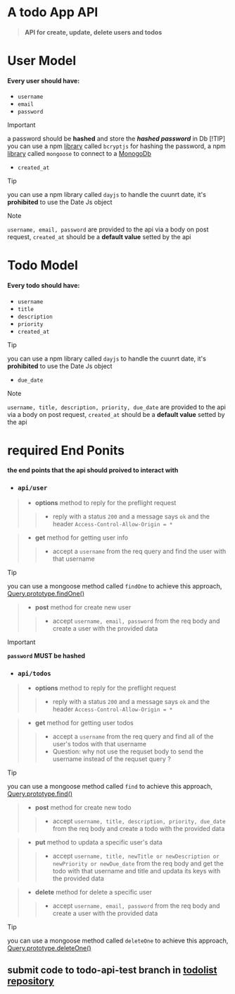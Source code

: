 # A todo App API
> #### API for create, update, delete users and todos

# User Model
#### Every user should have:
- `username`
- `email`
- `password`
> [!IMPORTANT]
> a password should be **hashed** and store the ***hashed password*** in Db
> [!TIP]
> you can use a npm [library](https://www.npmjs.com/package/bcryptjs) called `bcryptjs` for hashing the password, a npm [library](https://www.npmjs.com/package/mongoose) called `mongoose` to connect to a [MonogoDb](https://www.mongodb.com/lp/cloud/atlas/try4?utm_content=controlhterms&utm_source=google&utm_campaign=search_gs_pl_evergreen_atlas_core_prosp-brand_gic-null_emea-eg_ps-all_desktop_eng_lead&utm_term=mongodb&utm_medium=cpc_paid_search&utm_ad=e&utm_ad_campaign_id=12212624392&adgroup=115749716783&cq_cmp=12212624392&gad_source=1&gclid=EAIaIQobChMIzuqlztKrhwMVyZpoCR0AOgfhEAAYASAAEgLEC_D_BwE)  
- `created_at`
> [!TIP]
> you can use a npm library called `dayjs` to handle the cuunrt date, it's **prohibited** to use the Date Js object

> [!NOTE]
> `username, email, password` are provided to the api via a body on post request, `created_at` should be a **default value** setted by the api

# Todo Model
#### Every todo should have:
- `username`
- `title`
- `description`
- `priority`
- `created_at`
> [!TIP]
> you can use a npm library called `dayjs` to handle the cuunrt date, it's **prohibited** to use the Date Js object
- `due_date`

> [!NOTE]
> `username, title, description, priority, due_date` are provided to the api via a body on post request, `created_at` should be a **default value** setted by the api


# required End Ponits
#### the end points that the api should proived to interact with

- ### `api/user` 
> - **options** method to reply for the preflight request 
> > - reply with a status `200` and a message says `ok` and the header `Access-Control-Allow-Origin = * `

> - **get** method for getting user info
> > - accept a `username` from the req query and find the user with that username 

> [!TIP]
 you can use a mongoose method called `findOne` to achieve this approach, [Query.prototype.findOne()](https://mongoosejs.com/docs/api/query.html#Query.prototype.findOne())

> - **post** method for create new user 
> > - accept `username, email, password` from the req body and create a user with the provided data

> [!IMPORTANT]
 **`password` MUST be hashed**

- ### `api/todos` 
> - **options** method to reply for the preflight request 
> > - reply with a status `200` and a message says `ok` and the header `Access-Control-Allow-Origin = * `

> - **get** method for getting user todos
> > - accept a `username` from the req query and find all of the user's todos with that username 
> > - Question: why not use the requset body to send the username instead of the requset query ?

> [!TIP]
you can use a mongoose method called `find` to achieve this approach, [Query.prototype.find()](https://mongoosejs.com/docs/api/query.html#Query.prototype.find())

> - **post** method for create new todo 
> > - accept `username, title, description, priority, due_date` from the req body and create a todo with the provided data

> - **put** method to updata a specific user's data 
> > - accept `username, title, newTitle or newDescription or newPriority or newDue_date` from the req body and get the todo with that username and title and updata its keys with the provided data

> - **delete** method for delete a specific user 
> > - accept `username, email, password` from the req body and create a user with the provided data

> [!TIP]
 you can use a mongoose method called `deleteOne` to achieve this approach, [Query.prototype.deleteOne()](https://mongoosejs.com/docs/api/query.html#Query.prototype.deleteOne())




## submit code to todo-api-test branch in [todolist repository](https://github.com/BaHGet/todolist/tree/todo-api-test)
